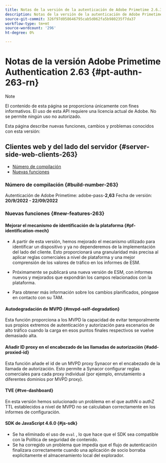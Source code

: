 ```yaml
---
title: Notas de la versión de la autenticación de Adobe Primetime 2.6.3
description: Notas de la versión de la autenticación de Adobe Primetime 2.6.3
source-git-commit: 326f97d058646795cab5d062fa5b980235f7da37
workflow-type: tm+mt
source-wordcount: '296'
ht-degree: 0%

---
```



# Notas de la versión Adobe Primetime Authentication 2.63 {#pt-authn-263-rn}

>[!NOTE]
>
>El contenido de esta página se proporciona únicamente con fines informativos. El uso de esta API requiere una licencia actual de Adobe. No se permite ningún uso no autorizado.

Esta página describe nuevas funciones, cambios y problemas conocidos con esta versión:

## Clientes web y del lado del servidor {#server-side-web-clients-263}

* [Número de compilación](#build-number)
* [Nuevas funciones](#new-features)

### Número de compilación {#build-number-263}

Autenticación de Adobe Primetime: adobe-pass-**2,63**
Fecha de versión: **20/9/2022 - 22/09/2022**

### Nuevas funciones {#new-features-263}

#### Mejorar el mecanismo de identificación de la plataforma {#pf-identification-mech}

* A partir de esta versión, hemos mejorado el mecanismo utilizado para identificar un dispositivo y ya no dependeremos de la implementación del lado del cliente. Esto proporcionará una granularidad más precisa al aplicar reglas comerciales a nivel de plataforma y una mejor comprensión de los valores de tráfico en los informes de ESM.

* Próximamente se publicará una nueva versión de ESM, con informes nuevos y mejorados que expondrán los campos relacionados con la plataforma.

* Para obtener más información sobre los cambios planificados, póngase en contacto con su TAM.

#### Autodegradación de MVPD {#mvpd-self-degradation}

Esta función proporciona a los MVPD la capacidad de evitar temporalmente sus propios extremos de autenticación y autorización para escenarios de alto tráfico cuando la carga en esos puntos finales respectivos se vuelve demasiado alta.


#### Añadir ID proxy en el encabezado de las llamadas de autorización {#add-proxied-id}

Esta función añade el id de un MVPD proxy Synacor en el encabezado de la llamada de autorización. Esto permite a Synacor configurar reglas comerciales para cada proxy individual (por ejemplo, enrutamiento a diferentes dominios por MVPD proxy).


#### TVE {#tve-dashboard}

En esta versión hemos solucionado un problema en el que authN o authZ TTL establecidos a nivel de MVPD no se calculaban correctamente en los informes de configuración.


#### SDK de JavaScript 4.6.0 {#js-sdk}

* Se ha eliminado el uso de `eval` , lo que hace que el SDK sea compatible con la Política de seguridad de contenido.
* Se ha corregido un problema que impedía que el flujo de autenticación finalizara correctamente cuando una aplicación de socio borraba explícitamente el almacenamiento local del explorador.



